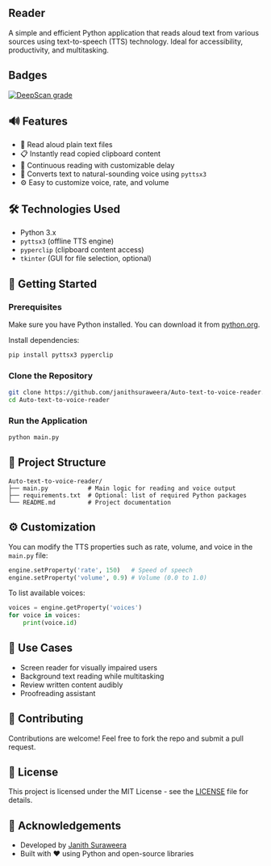 ## Reader

A simple and efficient Python application that reads aloud text from various sources using text-to-speech (TTS) technology. Ideal for accessibility, productivity, and multitasking.

## Badges
[![DeepScan grade](https://deepscan.io/api/teams/27925/projects/30249/branches/969941/badge/grade.svg)](https://deepscan.io/dashboard#view=project&tid=27925&pid=30249&bid=969941)


## 🔊 Features

- 📄 Read aloud plain text files
- 📋 Instantly read copied clipboard content
- 🔁 Continuous reading with customizable delay
- 🎤 Converts text to natural-sounding voice using `pyttsx3`
- ⚙️ Easy to customize voice, rate, and volume

## 🛠️ Technologies Used

- Python 3.x
- `pyttsx3` (offline TTS engine)
- `pyperclip` (clipboard content access)
- `tkinter` (GUI for file selection, optional)

## 🚀 Getting Started

### Prerequisites

Make sure you have Python installed. You can download it from [python.org](https://www.python.org/downloads/).

Install dependencies:

```bash
pip install pyttsx3 pyperclip
````

### Clone the Repository

```bash
git clone https://github.com/janithsuraweera/Auto-text-to-voice-reader.git
cd Auto-text-to-voice-reader
```

### Run the Application

```bash
python main.py
```

## 📂 Project Structure

```
Auto-text-to-voice-reader/
├── main.py           # Main logic for reading and voice output
├── requirements.txt  # Optional: list of required Python packages
└── README.md         # Project documentation
```

## ⚙️ Customization

You can modify the TTS properties such as rate, volume, and voice in the `main.py` file:

```python
engine.setProperty('rate', 150)   # Speed of speech
engine.setProperty('volume', 0.9) # Volume (0.0 to 1.0)
```

To list available voices:

```python
voices = engine.getProperty('voices')
for voice in voices:
    print(voice.id)
```

## 📌 Use Cases

* Screen reader for visually impaired users
* Background text reading while multitasking
* Review written content audibly
* Proofreading assistant

## 🤝 Contributing

Contributions are welcome! Feel free to fork the repo and submit a pull request.

## 📄 License

This project is licensed under the MIT License - see the [LICENSE](LICENSE) file for details.

## 🙌 Acknowledgements

* Developed by [Janith Suraweera](https://github.com/janithsuraweera)
* Built with ❤️ using Python and open-source libraries
